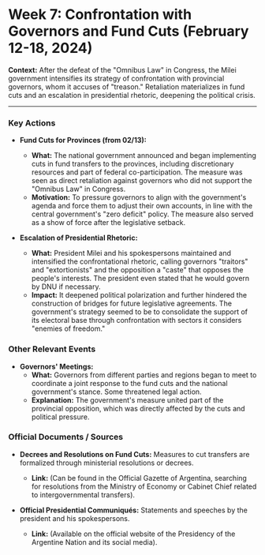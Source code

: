 # Week 7: Confrontation with Governors and Fund Cuts (February 12-18, 2024)

**Context:** After the defeat of the "Omnibus Law" in Congress, the Milei government intensifies its strategy of confrontation with provincial governors, whom it accuses of "treason." Retaliation materializes in fund cuts and an escalation in presidential rhetoric, deepening the political crisis.

---

### Key Actions

*   **Fund Cuts for Provinces (from 02/13):**
    *   **What:** The national government announced and began implementing cuts in fund transfers to the provinces, including discretionary resources and part of federal co-participation. The measure was seen as direct retaliation against governors who did not support the "Omnibus Law" in Congress.
    *   **Motivation:** To pressure governors to align with the government's agenda and force them to adjust their own accounts, in line with the central government's "zero deficit" policy. The measure also served as a show of force after the legislative setback.

*   **Escalation of Presidential Rhetoric:**
    *   **What:** President Milei and his spokespersons maintained and intensified the confrontational rhetoric, calling governors "traitors" and "extortionists" and the opposition a "caste" that opposes the people's interests. The president even stated that he would govern by DNU if necessary.
    *   **Impact:** It deepened political polarization and further hindered the construction of bridges for future legislative agreements. The government's strategy seemed to be to consolidate the support of its electoral base through confrontation with sectors it considers "enemies of freedom."

### Other Relevant Events

*   **Governors' Meetings:**
    *   **What:** Governors from different parties and regions began to meet to coordinate a joint response to the fund cuts and the national government's stance. Some threatened legal action.
    *   **Explanation:** The government's measure united part of the provincial opposition, which was directly affected by the cuts and political pressure.

### Official Documents / Sources

*   **Decrees and Resolutions on Fund Cuts:** Measures to cut transfers are formalized through ministerial resolutions or decrees.
    *   **Link:** (Can be found in the Official Gazette of Argentina, searching for resolutions from the Ministry of Economy or Cabinet Chief related to intergovernmental transfers).

*   **Official Presidential Communiqués:** Statements and speeches by the president and his spokespersons.
    *   **Link:** (Available on the official website of the Presidency of the Argentine Nation and its social media).
